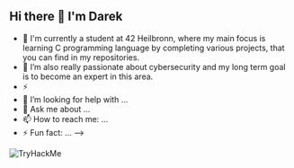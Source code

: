 ## Hi there 👋 I'm Darek

- 🔭 I'm currently a student at 42 Heilbronn, where my main focus is learning C programming language by completing various projects, that you can find in my repositories.
- 🌱 I’m also really passionate about cybersecurity and my long term goal is to become an expert in this area.
- ⚡  
- 🤔 I’m looking for help with ...
- 💬 Ask me about ...
- 📫 How to reach me: ...
- ⚡ Fun fact: ...
-->
  
<img src="https://tryhackme-badges.s3.amazonaws.com/Vadkan.png" alt="TryHackMe">
